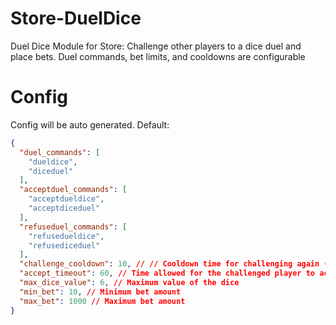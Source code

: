 # Store-DuelDice
Duel Dice Module for Store: Challenge other players to a dice duel and place bets. Duel commands, bet limits, and cooldowns are configurable

# Config
Config will be auto generated. Default:
```json
{
  "duel_commands": [
    "dueldice",
    "diceduel"
  ],
  "acceptduel_commands": [
    "acceptdueldice",
    "acceptdiceduel"
  ],
  "refuseduel_commands": [
    "refusedueldice",
    "refusediceduel"
  ],
  "challenge_cooldown": 10, // // Cooldown time for challenging again (in seconds)
  "accept_timeout": 60, // Time allowed for the challenged player to accept the duel (in seconds)
  "max_dice_value": 6, // Maximum value of the dice
  "min_bet": 10, // Minimum bet amount
  "max_bet": 1000 // Maximum bet amount
}
```
